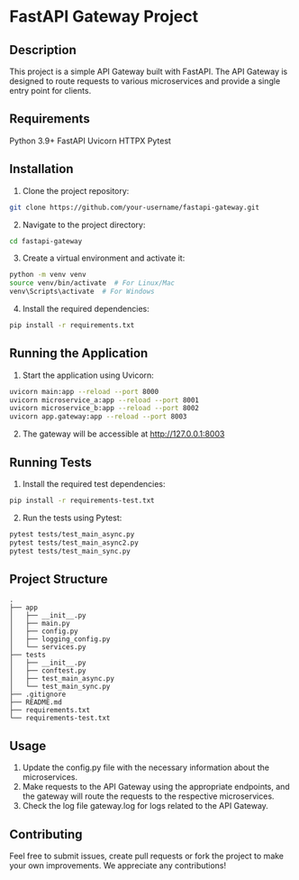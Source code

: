 # FastAPI Gateway Project

## Description
This project is a simple API Gateway built with FastAPI. The API Gateway is designed to route requests to various microservices and provide a single entry point for clients.

## Requirements
Python 3.9+
FastAPI
Uvicorn
HTTPX
Pytest

## Installation
1. Clone the project repository:
```bash
git clone https://github.com/your-username/fastapi-gateway.git
```

2. Navigate to the project directory:
```bash
cd fastapi-gateway
```

3. Create a virtual environment and activate it:
```bash
python -m venv venv
source venv/bin/activate  # For Linux/Mac
venv\Scripts\activate  # For Windows
```

4. Install the required dependencies:
```bash
pip install -r requirements.txt
```

## Running the Application
1. Start the application using Uvicorn:
```bash
uvicorn main:app --reload --port 8000
uvicorn microservice_a:app --reload --port 8001
uvicorn microservice_b:app --reload --port 8002
uvicorn app.gateway:app --reload --port 8003
```
2. The gateway will be accessible at http://127.0.0.1:8003 

## Running Tests
1. Install the required test dependencies:
```bash
pip install -r requirements-test.txt
```

2. Run the tests using Pytest:
```bash
pytest tests/test_main_async.py
pytest tests/test_main_async2.py
pytest tests/test_main_sync.py
```

## Project Structure
```
.
├── app
│   ├── __init__.py
│   ├── main.py
│   ├── config.py
│   ├── logging_config.py
│   └── services.py
├── tests
│   ├── __init__.py
│   ├── conftest.py
│   ├── test_main_async.py
│   └── test_main_sync.py
├── .gitignore
├── README.md
├── requirements.txt
└── requirements-test.txt
```
## Usage
1. Update the config.py file with the necessary information about the microservices.
2. Make requests to the API Gateway using the appropriate endpoints, and the gateway will route the requests to the respective microservices.
3. Check the log file gateway.log for logs related to the API Gateway.

## Contributing
Feel free to submit issues, create pull requests or fork the project to make your own improvements. We appreciate any contributions!